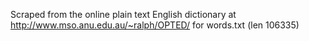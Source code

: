 Scraped from the online plain text English dictionary at http://www.mso.anu.edu.au/~ralph/OPTED/ for words.txt (len 106335)
